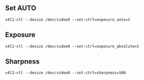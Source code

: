 
## Set AUTO

```
v4l2-ctl --device /dev/video0 --set-ctrl=exposure_auto=1
```

## Exposure

```
v4l2-ctl --device /dev/video0 --set-ctrl=exposure_absolute=1
```

## Sharpness

```
v4l2-ctl --device /dev/video0 --set-ctrl=sharpness=100
```
